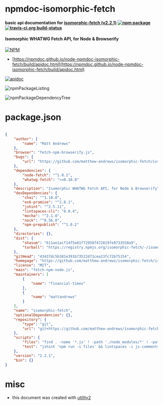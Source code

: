 # npmdoc-isomorphic-fetch

#### basic api documentation for  [isomorphic-fetch (v2.2.1)](https://github.com/matthew-andrews/isomorphic-fetch/issues)  [![npm package](https://img.shields.io/npm/v/npmdoc-isomorphic-fetch.svg?style=flat-square)](https://www.npmjs.org/package/npmdoc-isomorphic-fetch) [![travis-ci.org build-status](https://api.travis-ci.org/npmdoc/node-npmdoc-isomorphic-fetch.svg)](https://travis-ci.org/npmdoc/node-npmdoc-isomorphic-fetch)

#### Isomorphic WHATWG Fetch API, for Node & Browserify

[![NPM](https://nodei.co/npm/isomorphic-fetch.png?downloads=true&downloadRank=true&stars=true)](https://www.npmjs.com/package/isomorphic-fetch)

- [https://npmdoc.github.io/node-npmdoc-isomorphic-fetch/build/apidoc.html](https://npmdoc.github.io/node-npmdoc-isomorphic-fetch/build/apidoc.html)

[![apidoc](https://npmdoc.github.io/node-npmdoc-isomorphic-fetch/build/screenCapture.buildCi.browser.%252Ftmp%252Fbuild%252Fapidoc.html.png)](https://npmdoc.github.io/node-npmdoc-isomorphic-fetch/build/apidoc.html)

![npmPackageListing](https://npmdoc.github.io/node-npmdoc-isomorphic-fetch/build/screenCapture.npmPackageListing.svg)

![npmPackageDependencyTree](https://npmdoc.github.io/node-npmdoc-isomorphic-fetch/build/screenCapture.npmPackageDependencyTree.svg)



# package.json

```json

{
    "author": {
        "name": "Matt Andrews"
    },
    "browser": "fetch-npm-browserify.js",
    "bugs": {
        "url": "https://github.com/matthew-andrews/isomorphic-fetch/issues"
    },
    "dependencies": {
        "node-fetch": "^1.0.1",
        "whatwg-fetch": ">=0.10.0"
    },
    "description": "Isomorphic WHATWG Fetch API, for Node & Browserify",
    "devDependencies": {
        "chai": "^1.10.0",
        "es6-promise": "^2.0.1",
        "jshint": "^2.5.11",
        "lintspaces-cli": "0.0.4",
        "mocha": "^2.1.0",
        "nock": "^0.56.0",
        "npm-prepublish": "^1.0.2"
    },
    "directories": {},
    "dist": {
        "shasum": "611ae1acf14f5e81f729507472819fe9733558a9",
        "tarball": "https://registry.npmjs.org/isomorphic-fetch/-/isomorphic-fetch-2.2.1.tgz"
    },
    "gitHead": "43437dc5b381e391b73522d71cea23fc72675154",
    "homepage": "https://github.com/matthew-andrews/isomorphic-fetch/issues",
    "license": "MIT",
    "main": "fetch-npm-node.js",
    "maintainers": [
        {
            "name": "financial-times"
        },
        {
            "name": "mattandrews"
        }
    ],
    "name": "isomorphic-fetch",
    "optionalDependencies": {},
    "repository": {
        "type": "git",
        "url": "git+https://github.com/matthew-andrews/isomorphic-fetch.git"
    },
    "scripts": {
        "files": "find . -name '*.js' ! -path './node_modules/*' ! -path './bower_components/*'",
        "test": "jshint 'npm run -s files' && lintspaces -i js-comments -e .editorconfig 'npm run -s files' && mocha"
    },
    "version": "2.2.1",
    "bin": {}
}
```



# misc
- this document was created with [utility2](https://github.com/kaizhu256/node-utility2)
